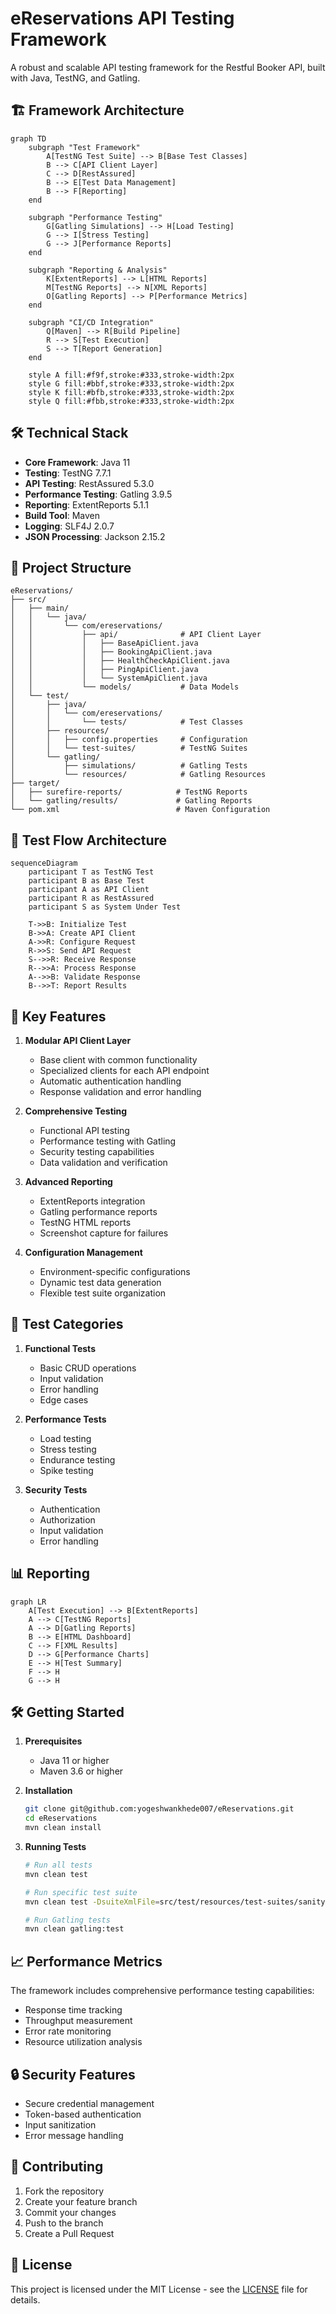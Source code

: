 # eReservations API Testing Framework

A robust and scalable API testing framework for the Restful Booker API, built with Java, TestNG, and Gatling.

## 🏗️ Framework Architecture

```mermaid
graph TD
    subgraph "Test Framework"
        A[TestNG Test Suite] --> B[Base Test Classes]
        B --> C[API Client Layer]
        C --> D[RestAssured]
        B --> E[Test Data Management]
        B --> F[Reporting]
    end

    subgraph "Performance Testing"
        G[Gatling Simulations] --> H[Load Testing]
        G --> I[Stress Testing]
        G --> J[Performance Reports]
    end

    subgraph "Reporting & Analysis"
        K[ExtentReports] --> L[HTML Reports]
        M[TestNG Reports] --> N[XML Reports]
        O[Gatling Reports] --> P[Performance Metrics]
    end

    subgraph "CI/CD Integration"
        Q[Maven] --> R[Build Pipeline]
        R --> S[Test Execution]
        S --> T[Report Generation]
    end

    style A fill:#f9f,stroke:#333,stroke-width:2px
    style G fill:#bbf,stroke:#333,stroke-width:2px
    style K fill:#bfb,stroke:#333,stroke-width:2px
    style Q fill:#fbb,stroke:#333,stroke-width:2px
```

## 🛠️ Technical Stack

- **Core Framework**: Java 11
- **Testing**: TestNG 7.7.1
- **API Testing**: RestAssured 5.3.0
- **Performance Testing**: Gatling 3.9.5
- **Reporting**: ExtentReports 5.1.1
- **Build Tool**: Maven
- **Logging**: SLF4J 2.0.7
- **JSON Processing**: Jackson 2.15.2

## 📁 Project Structure

```
eReservations/
├── src/
│   ├── main/
│   │   └── java/
│   │       └── com/ereservations/
│   │           ├── api/              # API Client Layer
│   │           │   ├── BaseApiClient.java
│   │           │   ├── BookingApiClient.java
│   │           │   ├── HealthCheckApiClient.java
│   │           │   ├── PingApiClient.java
│   │           │   └── SystemApiClient.java
│   │           └── models/           # Data Models
│   └── test/
│       ├── java/
│       │   └── com/ereservations/
│       │       └── tests/            # Test Classes
│       ├── resources/
│       │   ├── config.properties     # Configuration
│       │   └── test-suites/          # TestNG Suites
│       └── gatling/
│           ├── simulations/          # Gatling Tests
│           └── resources/            # Gatling Resources
├── target/
│   ├── surefire-reports/            # TestNG Reports
│   └── gatling/results/             # Gatling Reports
└── pom.xml                          # Maven Configuration
```

## 🔄 Test Flow Architecture

```mermaid
sequenceDiagram
    participant T as TestNG Test
    participant B as Base Test
    participant A as API Client
    participant R as RestAssured
    participant S as System Under Test

    T->>B: Initialize Test
    B->>A: Create API Client
    A->>R: Configure Request
    R->>S: Send API Request
    S-->>R: Receive Response
    R-->>A: Process Response
    A-->>B: Validate Response
    B-->>T: Report Results
```

## 🚀 Key Features

1. **Modular API Client Layer**
   - Base client with common functionality
   - Specialized clients for each API endpoint
   - Automatic authentication handling
   - Response validation and error handling

2. **Comprehensive Testing**
   - Functional API testing
   - Performance testing with Gatling
   - Security testing capabilities
   - Data validation and verification

3. **Advanced Reporting**
   - ExtentReports integration
   - Gatling performance reports
   - TestNG HTML reports
   - Screenshot capture for failures

4. **Configuration Management**
   - Environment-specific configurations
   - Dynamic test data generation
   - Flexible test suite organization

## 🧪 Test Categories

1. **Functional Tests**
   - Basic CRUD operations
   - Input validation
   - Error handling
   - Edge cases

2. **Performance Tests**
   - Load testing
   - Stress testing
   - Endurance testing
   - Spike testing

3. **Security Tests**
   - Authentication
   - Authorization
   - Input validation
   - Error handling

## 📊 Reporting

```mermaid
graph LR
    A[Test Execution] --> B[ExtentReports]
    A --> C[TestNG Reports]
    A --> D[Gatling Reports]
    B --> E[HTML Dashboard]
    C --> F[XML Results]
    D --> G[Performance Charts]
    E --> H[Test Summary]
    F --> H
    G --> H
```

## 🛠️ Getting Started

1. **Prerequisites**
   - Java 11 or higher
   - Maven 3.6 or higher

2. **Installation**
   ```bash
   git clone git@github.com:yogeshwankhede007/eReservations.git
   cd eReservations
   mvn clean install
   ```

3. **Running Tests**
   ```bash
   # Run all tests
   mvn clean test

   # Run specific test suite
   mvn clean test -DsuiteXmlFile=src/test/resources/test-suites/sanity-suite.xml

   # Run Gatling tests
   mvn clean gatling:test
   ```

## 📈 Performance Metrics

The framework includes comprehensive performance testing capabilities:

- Response time tracking
- Throughput measurement
- Error rate monitoring
- Resource utilization analysis

## 🔒 Security Features

- Secure credential management
- Token-based authentication
- Input sanitization
- Error message handling

## 🤝 Contributing

1. Fork the repository
2. Create your feature branch
3. Commit your changes
4. Push to the branch
5. Create a Pull Request

## 📝 License

This project is licensed under the MIT License - see the [LICENSE](LICENSE) file for details.
